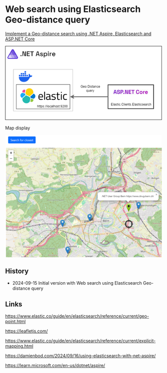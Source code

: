 # Web search using Elasticsearch Geo-distance query

[Implement a Geo-distance search using .NET Aspire, Elasticsearch and ASP.NET Core](https://damienbod.com/2024/09/23/implement-a-geo-distance-search-using-net-aspire-elasticsearch-and-asp-net-core/)

![Overview](https://github.com/damienbod/WebGeoElasticsearch/blob/main/images/aspire-elastic.png)


Map display

![Overview](https://github.com/damienbod/WebGeoElasticsearch/blob/main/images/elastic_geo_search_01.png)


## History

- 2024-09-15 Initial version with Web search using Elasticsearch Geo-distance query

## Links

https://www.elastic.co/guide/en/elasticsearch/reference/current/geo-point.html

https://leafletjs.com/

https://www.elastic.co/guide/en/elasticsearch/reference/current/explicit-mapping.html

https://damienbod.com/2024/09/16/using-elasticsearch-with-net-aspire/

https://learn.microsoft.com/en-us/dotnet/aspire/